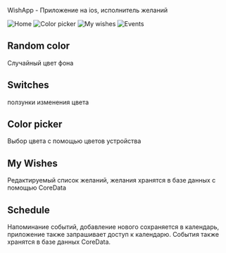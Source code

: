 WishApp - Приложение на ios, исполнитель желаний

![Home](https://github.com/fkfkya/ios/blob/main/images/home.png)
![Color picker](https://github.com/fkfkya/ios/blob/main/images/colorPicker.png)
![My wishes](https://github.com/fkfkya/ios/blob/main/images/wishes.png)
![Events](https://github.com/fkfkya/ios/blob/main/images/events.png)

## Random color  
  Случайный цвет фона
## Switches 
  ползунки изменения цвета
## Color picker 
  Выбор цвета с помощью цветов устройства
## My Wishes 
  Редактируемый список желаний, желания хранятся в базе данных с помощью CoreData
## Schedule 
  Напоминание событий, добавление нового сохраняется в календарь, 
приложение также запрашивает доступ к календарю. События также хранятся в базе данных CoreData.


